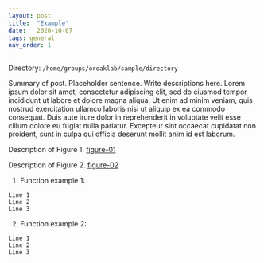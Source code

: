 ```yaml
---
layout: post
title:  "Example"
date:   2020-10-07
tags: general
nav_order: 1
---
```


Directory: `/home/groups/oroaklab/sample/directory`

Summary of post. Placeholder sentence. Write descriptions here. Lorem ipsum dolor sit amet, consectetur adipiscing elit, sed do eiusmod tempor incididunt ut labore et dolore magna aliqua. Ut enim ad minim veniam, quis nostrud exercitation ullamco laboris nisi ut aliquip ex ea commodo consequat. Duis aute irure dolor in reprehenderit in voluptate velit esse cillum dolore eu fugiat nulla pariatur. Excepteur sint occaecat cupidatat non proident, sunt in culpa qui officia deserunt mollit anim id est laborum.

Description of Figure 1. [figure-01]

Description of Figure 2. [figure-02]

1. Function example 1:
```
Line 1
Line 2
Line 3
```
2. Function example 2:
```
Line 1
Line 2
Line 3
```

[figure-01]: https://ohsu.app.box.com/file/726755681832
[figure-02]: https://ohsu.app.box.com/file/726746699799
